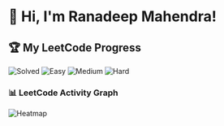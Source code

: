 # 👋 Hi, I'm Ranadeep Mahendra!

## 🏆 My LeetCode Progress

![Solved](https://img.shields.io/badge/Solved-73/3617-blue?cache=1752716484) ![Easy](https://img.shields.io/badge/Easy-41/885-brightgreen?cache=1752716484) ![Medium](https://img.shields.io/badge/Medium-31/1881-orange?cache=1752716484) ![Hard](https://img.shields.io/badge/Hard-1/851-red?cache=1752716484) 

### 📊 LeetCode Activity Graph

![Heatmap](https://leetcard.jacoblin.cool/ranadeep_mahendra2426?theme=dark&font=Karma&ext=heatmap&cache=1752716484)
